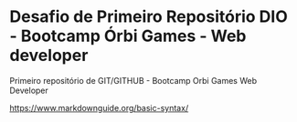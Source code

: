 # Desafio de Primeiro Repositório DIO - Bootcamp Órbi Games - Web developer
Primeiro repositório de GIT/GITHUB - Bootcamp Orbi Games Web Developer

<https://www.markdownguide.org/basic-syntax/>
